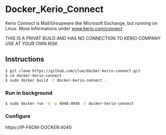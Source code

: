 # Docker_Kerio_Connect

Kerio Connect is Mail/Groupware like Microsoft Exchange, but running on Linux.
More Informations under www.kerio.com/connect

THIS IS A PRIVAT BUILD AND HAS NO CONNECTION TO KERIO COMPANY
USE AT YOUR OWN RISK

## Instructions

```bash
$ git clone https://github.com/clue/docker-kerio-connect.git
$ cd docker-kerio-connect
$ sudo docker build -t docker-kerio-connect .
```

### Run in background

```bash
$ sudo docker run -d -p 4040:4040 -t docker-kerio-connect 
```

### Configure

https://IP-FROM-DOCKER:4040

